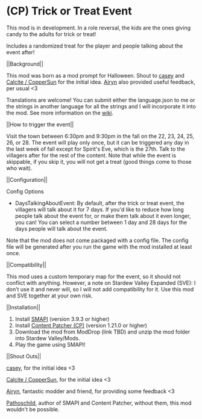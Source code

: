 # (CP) Trick or Treat Event

This mod is in development. In a role reversal, the kids are the ones giving candy to the adults for trick or treat!

Includes a randomized treat for the player and people talking about the event after!

||Background||

This mod was born as a mod prompt for Halloween. Shout to <a href="https://www.nexusmods.com/stardewvalley/users/34250790?tab=user+files">casey</a> and <a href="https://www.nexusmods.com/stardewvalley/users/114762643?tab=user+files">Calcite / CopperSun</a> for the initial idea. <a href="https://www.nexusmods.com/stardewvalley/users/70148453?tab=user+files">Airyn</a> also provided useful feedback, per usual <3

Translations are welcome! You can submit either the language.json to me or the strings in another language for all the strings and I will incorporate it into the mod. See more information on the <a href="https://stardewvalleywiki.com/Modding:Translations">wiki</a>.


||How to trigger the event||

Visit the town between 6:30pm and 9:30pm in the fall on the 22, 23, 24, 25, 26, or 28. The event will play only once, but it can be triggered any day in the last week of fall except for Spirit's Eve, which is the 27th. Talk to the villagers after for the rest of the content. Note that while the event is skippable, if you skip it, you will not get a treat (good things come to those who wait).


||Configuration||

Config Options

* DaysTalkingAboutEvent: By default, after the trick or treat event, the villagers will talk about it for 7 days. If you'd like to reduce how long people talk about the event for, or make them talk about it even longer, you can! You can select a number between 1 day and 28 days for the days people will talk about the event.

Note that the mod does not come packaged with a config file. The config file will be generated after you run the game with the mod installed at least once. 


||Compatibility||

This mod uses a custom temporary map for the event, so it should not conflict with anything. However, a note on Stardew Valley Expanded (SVE): I don’t use it and never will, so I will not add compatibility for it. Use this mod and SVE together at your own risk.


||Installation||

1. Install <a href="https://www.nexusmods.com/stardewvalley/mods/2400">SMAPI</a> (version 3.9.3 or higher)
2. Install <a href="https://www.nexusmods.com/stardewvalley/mods/1915">Content Patcher (CP)</a> (version 1.21.0 or higher)
3. Download the mod from ModDrop (link TBD) and unzip the mod folder into Stardew Valley/Mods.
4. Play the game using SMAPI!


||Shout Outs||

<a href="https://www.nexusmods.com/stardewvalley/users/34250790?tab=user+files">casey</a>, for the initial idea <3

<a href ="https://www.nexusmods.com/stardewvalley/users/114762643?tab=user+files">Calcite / CopperSun</a>, for the initial idea <3

<a href="https://www.moddrop.com/stardew-valley/profile/182160/mods">Airyn</a>, fantastic modder and friend, for providing some feedback <3

<a href="https://www.nexusmods.com/stardewvalley/users/1552317?tab=user+files">Pathoschild</a>, author of SMAPI and Content Patcher, without them, this mod wouldn't be possible.